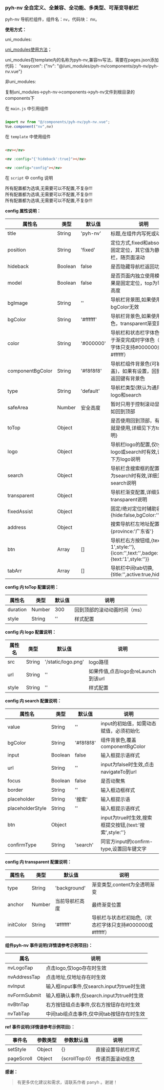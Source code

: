 ### pyh-nv 全自定义、全兼容、全功能、多类型、可渐变导航栏

pyh-nv 导航栏组件，组件名：``nv``，代码块： nv。

**使用方式：**

uni_modules:

[uni_modules使用方法](https://uniapp.dcloud.io/uni_modules?id=%e4%bd%bf%e7%94%a8-uni_modules-%e6%8f%92%e4%bb%b6)；

uni_modules在template内的名称为pyh-nv,兼容nv写法，需要在pages.json添加代码：
"easycom": {"nv": "@/uni_modules/pyh-nv/components/pyh-nv/pyh-nv.vue"}

非uni_modules:

复制uni_modules->pyh-nv->components->pyh-nv文件到根目录的components下

在 ``main.js`` 中引用组件 

```javascript

import nv from "@/components/pyh-nv/pyh-nv.vue";
Vue.component("nv",nv)

```

在 ``template`` 中使用组件

```html

<nv></nv>

<nv :config="{'hideback':true}"></nv>

<nv :config="config"></nv>

```

在 ``script`` 中 config 说明

所有配置都为选填,无需要可以不配置,不复杂!!!</br>
所有配置都为选填,无需要可以不配置,不复杂!!!</br>
所有配置都为选填,无需要可以不配置,不复杂!!!</br>

**config 属性说明：**

|属性名				|类型	|默认值	    |说明																			|
|---				|----	|---	    |---																			|
|title				|String	|'pyh-nv' 	|标题,在组件内写死或动态修改														|
|position			|String	|'fixed'   	|定位方式,fixed和absoult都是固定定位，其它值为静态导航栏，随页面滚动				|
|hideback			|Boolean|false      |是否隐藏导航栏返回功能															|
|model				|Boolean|false      |是否页面内独立使用模型，如果是固定定位，top为导航栏高度							|
|bgImage			|String	|''			|导航栏背景图,如果使用，则bgColor无效|
|bgColor			|String	|'#ffffff'	|导航栏背景色,如果使用渐变色，transparent渐变属性失效|
|color				|String	|'#000000'	|导航栏和状态栏字体色，也用于渐变完成时字体色（状态栏字体只支持#000000或#ffffff）|
|componentBgColor	|String	|'#f8f8f8'	|导航栏组件背景色(可被覆盖)，如果有设置，回到首页的返回键有背景色|
|type				|String	|'default'	|导航栏类型(默认为通用),还有logo和search											|
|safeArea			|Number	|安全高度	|暂时只用于控制滚动显示，比如回到顶部												|
|toTop				|Object |			|是否使用回到顶部，有该属性就是使用,详细见下方toTop说明}							|
|logo				|Object	|		   	|导航栏logo的配置,仅type为logo或search时有效,详细见下方logo说明					|
|search				|Object	|		    |导航栏含搜索框的配置,仅type为search时有效,详细见下方search说明					|
|transparent		|Object	|		    |导航栏渐变配置,详细见下方transparent说明											|
|fixedAssist		|Object	|    		|固定/绝对定位时辅助容器,{hide:false,bgColor:''}									|
|address			|Object	|		    |搜索导航栏左地址配置,{province:'广东省'}											|
|btn				|Array	|[]		    |导航栏右方按钮组,{text:'点击1',style:''},{icon:'',text:'',badge:{text:'1',style:''}}|
|tabArr				|Array	|[]		    |导航栏中间tab切换,{title:'',active:true,hide:false}								|

**config 内 toTop 配置说明：**

|属性名				|类型	|默认值	                    |说明								|
|---				|----	|---	                    |---								|
|duration			|Number	|300   						|回到顶部的滚动动画时间（ms）			|
|style				|String	|''	     					|样式配置							|

**config 内 logo 配置说明：**

|属性名				|类型	|默认值	                    |说明								|
|---				|----	|---	                    |---								|
|src				|String	|'/static/logo.png'   		|logo路径							|
|url				|String	|''						    |如果传值,点击logo会reLaunch到该url	|
|style				|String	|''	     					|样式配置							|

**config 内 search 配置说明：**

|属性名				|类型	|默认值	    |说明													|
|---				|----	|---	    |---													|
|value				|String	|''		    |input的初始值，如需动态赋值，必须初始化					|
|bgColor			|String	|'#f8f8f8'  |组件背景色,覆盖	componentBgColor						|
|input				|Boolean|false	    |输入框提示语样式										|
|url				|String	|''		    |input为false时生效,点击navigateTo到url					|
|focus				|Boolean|false		|是否动聚焦												|
|border				|String |''			|输入框边框样式											|
|placeholder		|String	|'搜索'	   	|输入框提示语											|
|placeholderStyle	|String	|''		    |输入框提示语样式										|
|btn				|Object	|		    |input为true时生效,搜索框提交按钮,{text:'搜索',style:''}	|
|confirmType		|String	|'search'	|同官方input的confirm-type,设置回车键文字				|

**config 内 transparent 配置说明：**

|属性名						|类型	|默认值	      	|说明													|
|---						|----	|---	      	|---													|
|type						|String	|'background' 	|渐变类型,content为全透明渐变							|
|anchor						|Number	|当前导航栏高度	|最终渐变位置											|
|initColor					|String	|'#ffffff'  	|导航栏与状态栏初始色,（状态栏字体只支持#000000或#ffffff）	|


**组件pyh-nv 事件说明(详情请参考示例项目)：**

|属名				|说明										|
|---				|----										|
|nvLogoTap			|点击logo,仅logo存在时生效					|
|nvAddressTap		|点击地址,仅地址存在时生效					|
|nvInput			|输入框input事件,仅search.input为true时生效	|
|nvFormSubmit		|输入框确认事件,仅search.input为true时生效	|
|nvBtnTap			|右方按钮组点击事件,仅右方按钮存在时生效		|
|nvTabTap			|中间tab组点击事件,仅中间tab按钮存在时生效	|


**ref 事件说明(详情请参考示例项目)：**

|事件名				|参数类型	|参数默认值			|说明				|
|---				|----		|----				|---
|setStyle			|Object		|{}					|直接设置导航栏样式	|
|pageScroll			|Object		|{scrollTop:0}		|传递页面滚动信息	|

**感谢：**

> 有更多优化建议和需求，请联系作者 panyh 。谢谢！